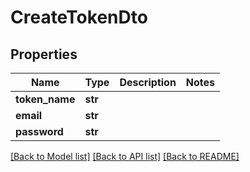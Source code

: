 # CreateTokenDto

## Properties
Name | Type | Description | Notes
------------ | ------------- | ------------- | -------------
**token_name** | **str** |  | 
**email** | **str** |  | 
**password** | **str** |  | 

[[Back to Model list]](../README.md#documentation-for-models) [[Back to API list]](../README.md#documentation-for-api-endpoints) [[Back to README]](../README.md)


